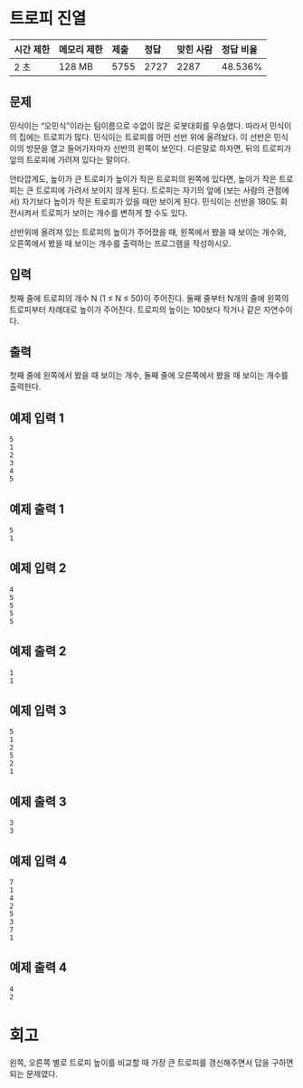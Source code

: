 # 트로피 진열

| 시간 제한 | 메모리 제한 | 제출 | 정답 | 맞힌 사람 | 정답 비율 |
| :-------- | :---------- | :--- | :--- | :-------- | :-------- |
| 2 초      | 128 MB      | 5755 | 2727 | 2287      | 48.536%   |

## 문제

민식이는 “오민식”이라는 팀이름으로 수없이 많은 로봇대회를 우승했다. 따라서 민식이의 집에는 트로피가 많다. 민식이는 트로피를 어떤 선반 위에 올려놨다. 이 선반은 민식이의 방문을 열고 들어가자마자 선반의 왼쪽이 보인다. 다른말로 하자면, 뒤의 트로피가 앞의 트로피에 가려져 있다는 말이다.

안타깝게도, 높이가 큰 트로피가 높이가 작은 트로피의 왼쪽에 있다면, 높이가 작은 트로피는 큰 트로피에 가려서 보이지 않게 된다. 트로피는 자기의 앞에 (보는 사람의 관점에서) 자기보다 높이가 작은 트로피가 있을 때만 보이게 된다. 민식이는 선반을 180도 회전시켜서 트로피가 보이는 개수를 변하게 할 수도 있다.

선반위에 올려져 있는 트로피의 높이가 주어졌을 때, 왼쪽에서 봤을 때 보이는 개수와, 오른쪽에서 봤을 때 보이는 개수를 출력하는 프로그램을 작성하시오.

## 입력

첫째 줄에 트로피의 개수 N (1 ≤ N ≤ 50)이 주어진다. 둘째 줄부터 N개의 줄에 왼쪽의 트로피부터 차례대로 높이가 주어진다. 트로피의 높이는 100보다 작거나 같은 자연수이다.

## 출력

첫째 줄에 왼쪽에서 봤을 때 보이는 개수, 둘째 줄에 오른쪽에서 봤을 때 보이는 개수를 출력한다.

## 예제 입력 1

```
5
1
2
3
4
5
```

## 예제 출력 1

```
5
1
```

## 예제 입력 2

```
4
5
5
5
5
```

## 예제 출력 2

```
1
1
```

## 예제 입력 3

```
5
1
2
5
2
1
```

## 예제 출력 3

```
3
3
```

## 예제 입력 4

```
7
1
4
2
5
3
7
1
```

## 예제 출력 4

```
4
2
```

# 회고

왼쪽, 오른쪽 별로 트로피 높이를 비교할 때 가장 큰 트로피를 갱신해주면서 답을 구하면 되는 문제였다.
